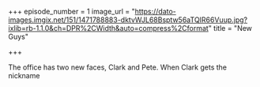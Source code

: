 +++
episode_number = 1
image_url = "https://dato-images.imgix.net/151/1471788883-dktvWJL68Bsptw56aTQIR66Vuup.jpg?ixlib=rb-1.1.0&ch=DPR%2CWidth&auto=compress%2Cformat"
title = "New Guys"

+++

The office has two new faces, Clark and Pete. When Clark gets the nickname